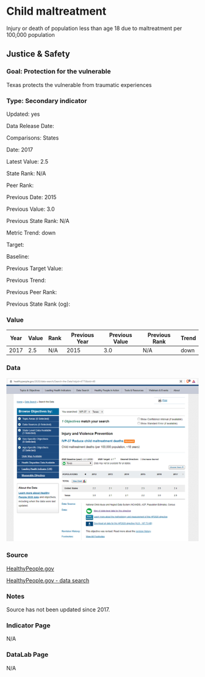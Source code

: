 # Child maltreatment


Injury or death of population less than age 18 due to maltreatment per 100,000 population

## Justice & Safety

### Goal: Protection for the vulnerable

Texas protects the vulnerable from traumatic experiences

### Type: Secondary indicator

Updated: yes

Data Release Date: 

Comparisons: States

Date: 2017

Latest Value: 2.5 

State Rank: N/A

Peer Rank: 

Previous Date: 2015

Previous Value: 3.0

Previous State Rank: N/A

Metric Trend: down

Target: 

Baseline: 

Previous Target Value: 

Previous Trend: 

Previous Peer Rank: 

Previous State Rank (og): 

### Value

| Year |  Value      | Rank     | Previous Year   | Previous Value | Previous Rank | Trend | 
| ----------- | ----------- | ----------- | ----------- | ----------- | ----------- | -----------|
|    2017     |  2.5     | N/A         |   2015     |   3.0       | N/A         |   down       | 

### Data

![dsd](./maltreatment.PNG)

### Source

[HealthyPeople.gov](https://www.healthypeople.gov/2020/data/map/4775?year=2017)

[HealthyPeople.gov - data search](https://www.healthypeople.gov/2020/data-search/Search-the-Data?objid=4775&sld=48)

### Notes

Source has not been updated since 2017.


### Indicator Page

N/A

### DataLab Page

N/A

